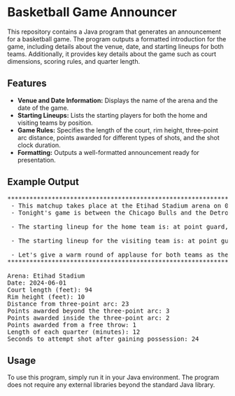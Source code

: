 <!DOCTYPE html>
<html lang="en">
<head>
    <meta charset="UTF-8">
    <meta name="viewport" content="width=device-width, initial-scale=1.0">
    <title>Basketball Game Announcer</title>
</head>
<body>

<h1>Basketball Game Announcer</h1>

<p>This repository contains a Java program that generates an announcement for a basketball game. The program outputs a formatted introduction for the game, including details about the venue, date, and starting lineups for both teams. Additionally, it provides key details about the game such as court dimensions, scoring rules, and quarter length.</p>

<h2>Features</h2>

<ul>
    <li><strong>Venue and Date Information:</strong> Displays the name of the arena and the date of the game.</li>
    <li><strong>Starting Lineups:</strong> Lists the starting players for both the home and visiting teams by position.</li>
    <li><strong>Game Rules:</strong> Specifies the length of the court, rim height, three-point arc distance, points awarded for different types of shots, and the shot clock duration.</li>
    <li><strong>Formatting:</strong> Outputs a well-formatted announcement ready for presentation.</li>
</ul>

<h2>Example Output</h2>

<pre>
*****************************************************************************
 - This matchup takes place at the Etihad Stadium arena on 01/06/2024.
 - Tonight's game is between the Chicago Bulls and the Detroit Pistons.

 - The starting lineup for the home team is: at point guard, Randy Brown; at shooting guard, Michael Jordan; at small forward, Scottie Pippen; at power forward, Dennis Rodman; and at center, Bill Wennington.

 - The starting lineup for the visiting team is: at point guard, Isiah Thomas; at shooting guard, Joe Dumars; at small forward, Grant Hill; at power forward, Otis Thorpe; and at center, William Bedford.

 - Let's give a warm round of applause for both teams as they take the court!
*****************************************************************************

Arena: Etihad Stadium
Date: 2024-06-01
Court length (feet): 94
Rim height (feet): 10
Distance from three-point arc: 23
Points awarded beyond the three-point arc: 3
Points awarded inside the three-point arc: 2
Points awarded from a free throw: 1
Length of each quarter (minutes): 12
Seconds to attempt shot after gaining possession: 24
</pre>

<h2>Usage</h2>

<p>To use this program, simply run it in your Java environment. The program does not require any external libraries beyond the standard Java library.</p>



</body>
</html>

